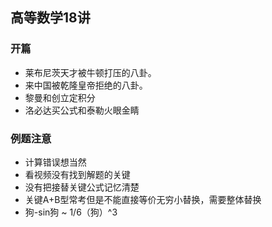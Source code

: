 ## 高等数学18讲
### 开篇 
- 莱布尼茨天才被牛顿打压的八卦。
- 来中国被乾隆皇帝拒绝的八卦。
- 黎曼和创立定积分
- 洛必达买公式和泰勒火眼金睛
### 例题注意
- 计算错误想当然
- 看视频没有找到解题的关键
- 没有把接替关键公式记忆清楚
- 关键A+B型常考但是不能直接等价无穷小替换，需要整体替换 
- 狗-sin狗 ~ 1/6（狗）^3

